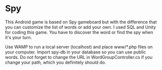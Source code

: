 # Spy
This Android game is based on Spy gameboard but with the difference that you can customize the list of words or add your own. I used SQL and Unity for coding this game.  You have to discover the word or find the spy when it's your turn.


Use WAMP to run a local server (localhost) and place www/*.php files on your computer. Import spy-db in your database so you can use public words.
Do not forget to change the URL in WordGroupController.cs if you change your path, which you definitely should do.

